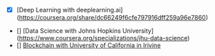 - [X] [Deep Learning with deeplearning.ai] (https://coursera.org/share/dc66249f6cfe797916dff259a96e7860)
- [] [Data Science with Johns Hopkins University] (https://www.coursera.org/specializations/jhu-data-science)
- [] [Blockchain with University of California in Irivine](https://www.coursera.org/specializations/uci-blockchain)
